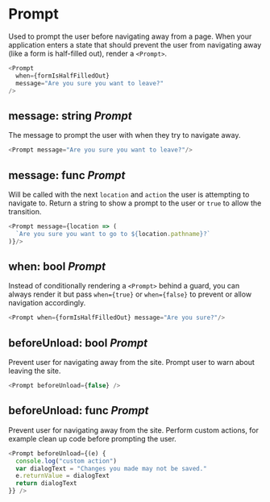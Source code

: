 # Prompt

Used to prompt the user before navigating away from a page. When your application enters a state that should prevent the user from navigating away (like a form is half-filled out), render a `<Prompt>`.

```js
<Prompt
  when={formIsHalfFilledOut}
  message="Are you sure you want to leave?"
/>
```

## message: string _Prompt_

The message to prompt the user with when they try to navigate away.

```js
<Prompt message="Are you sure you want to leave?"/>
```

## message: func _Prompt_

Will be called with the next `location` and `action` the user is attempting to navigate to. Return a string to show a prompt to the user or `true` to allow the transition.

```js
<Prompt message={location => (
  `Are you sure you want to go to ${location.pathname}?`
)}/>
```

## when: bool _Prompt_

Instead of conditionally rendering a `<Prompt>` behind a guard, you can always render it but pass `when={true}` or `when={false}` to prevent or allow navigation accordingly.

```js
<Prompt when={formIsHalfFilledOut} message="Are you sure?"/>
```

## beforeUnload: bool _Prompt_
Prevent user for navigating away from the site. Prompt user to warn 
about leaving the site.

```js
<Prompt beforeUnload={false} />
```

## beforeUnload: func _Prompt_
Prevent user for navigating away from the site. Perform custom actions, 
for example clean up code before prompting the user.

```js
<Prompt beforeUnload={(e) { 
  console.log("custom action")
  var dialogText = "Changes you made may not be saved."
  e.returnValue = dialogText
  return dialogText
}} />
```